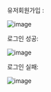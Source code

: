 유저회원가입 :

![image](https://github.com/user-attachments/assets/757b1a3b-186e-43b2-9f00-1129d214cb13)

로그인 성공:

![image](https://github.com/user-attachments/assets/d96ce65a-dba0-4ae4-acea-dfd246e12f45)

로그인 실패:

![image](https://github.com/user-attachments/assets/99594775-395b-4f10-a2c9-e8d6d8c4bcc1)

